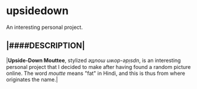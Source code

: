 # upsidedown
An interesting personal project.

|####DESCRIPTION|
--------------
|**Upside-Down Mouttee**, stylized _ǝʇʇnoɯ uʍop-ǝpᴉsdn_, is an interesting personal project that I decided to make after having found a random picture online. The word _moutte_ means "fat" in Hindi, and this is thus from where originates the name.|
